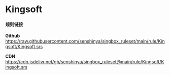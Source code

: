 # Kingsoft

#### 规则链接

**Github**
https://raw.githubusercontent.com/senshinya/singbox_ruleset/main/rule/Kingsoft/Kingsoft.srs

**CDN**
https://cdn.jsdelivr.net/gh/senshinya/singbox_ruleset@main/rule/Kingsoft/Kingsoft.srs